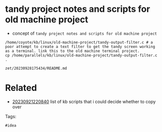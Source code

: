 # tandy project notes and scripts for old machine project

- concept of `tandy project notes and scripts for old machine project`

```
/home/coyote/kb/linux/old-machine-project/tandy-output-filter.c # a poor attempt to create a text filter to get the tandy screen working as a terminal. link this to the old machine terminal project.
cp /home/parallels/kb/linux/old-machine-project/tandy-output-filter.c .
```

` zet/20230928175434/README.md `

# Related

- [20230921220840](/zet/20230921220840/README.md) list of kb scripts that i could decide whether to copy over

Tags:

    #idea
